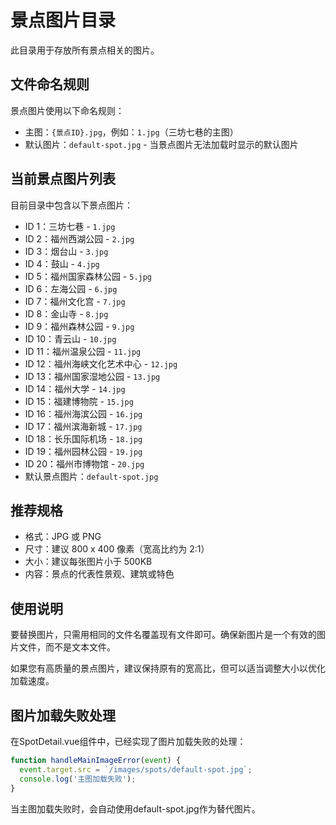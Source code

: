 # 景点图片目录

此目录用于存放所有景点相关的图片。

## 文件命名规则

景点图片使用以下命名规则：
- 主图：`{景点ID}.jpg`，例如：`1.jpg`（三坊七巷的主图）
- 默认图片：`default-spot.jpg` - 当景点图片无法加载时显示的默认图片

## 当前景点图片列表

目前目录中包含以下景点图片：
- ID 1：三坊七巷 - `1.jpg`
- ID 2：福州西湖公园 - `2.jpg`
- ID 3：烟台山 - `3.jpg`
- ID 4：鼓山 - `4.jpg`
- ID 5：福州国家森林公园 - `5.jpg`
- ID 6：左海公园 - `6.jpg`
- ID 7：福州文化宫 - `7.jpg`
- ID 8：金山寺 - `8.jpg`
- ID 9：福州森林公园 - `9.jpg`
- ID 10：青云山 - `10.jpg`
- ID 11：福州温泉公园 - `11.jpg`
- ID 12：福州海峡文化艺术中心 - `12.jpg`
- ID 13：福州国家湿地公园 - `13.jpg`
- ID 14：福州大学 - `14.jpg`
- ID 15：福建博物院 - `15.jpg`
- ID 16：福州海滨公园 - `16.jpg`
- ID 17：福州滨海新城 - `17.jpg`
- ID 18：长乐国际机场 - `18.jpg`
- ID 19：福州园林公园 - `19.jpg`
- ID 20：福州市博物馆 - `20.jpg`
- 默认景点图片：`default-spot.jpg`

## 推荐规格

- 格式：JPG 或 PNG
- 尺寸：建议 800 x 400 像素（宽高比约为 2:1）
- 大小：建议每张图片小于 500KB
- 内容：景点的代表性景观、建筑或特色

## 使用说明

要替换图片，只需用相同的文件名覆盖现有文件即可。确保新图片是一个有效的图片文件，而不是文本文件。

如果您有高质量的景点图片，建议保持原有的宽高比，但可以适当调整大小以优化加载速度。

## 图片加载失败处理

在SpotDetail.vue组件中，已经实现了图片加载失败的处理：
```javascript
function handleMainImageError(event) {
  event.target.src = `/images/spots/default-spot.jpg`;
  console.log('主图加载失败');
}
```

当主图加载失败时，会自动使用default-spot.jpg作为替代图片。 